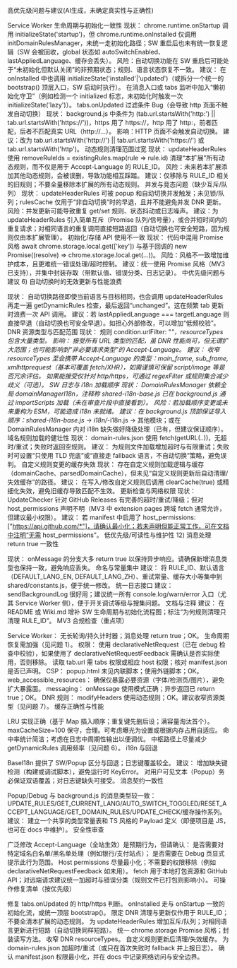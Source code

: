 高优先级问题与建议(AI生成，未确定真实性与正确性)

Service Worker 生命周期与初始化一致性
现状：
chrome.runtime.onStartup 调用 initializeState('startup')，但 chrome.runtime.onInstalled 仅调用 initDomainRulesManager，未统一走初始化路径；SW 重启后也未有统一恢复逻辑（SW 会被回收，global 状态如 autoSwitchEnabled、lastAppliedLanguage、缓存会丢失）。
风险：自动切换功能在 SW 重启后可能处于“未初始化但默认关闭”的非预期状态；规则、语言状态恢复不一致。
建议：
在 onInstalled 中也调用 initializeState('installed'|'updated')（或拆分一个统一的 bootstrap() 顶层入口，SW 启动时执行）。
在消息入口或 tabs 监听中加入“懒初始化守卫”（例如检测一个 initialized 标志，未初始化时触发一次 initializeState('lazy')）。
tabs.onUpdated 过滤条件 Bug（会导致 http 页面不触发自动切换）
现状：
background.js 中条件为 (tab.url.startsWith('http:') || tab.url.startsWith('https://'))，https 用了 https://，http 用了 http:，前者匹配，后者不匹配真实 URL（http://...）。
影响：HTTP 页面不会触发自动切换。
建议：改为 tab.url.startsWith('http://') || tab.url.startsWith('https://') 或 tab.url.startsWith('http')。
动态规则清理范围过宽
现状：
updateHeaderRules 使用 removeRuleIds = existingRules.map(rule => rule.id) 清理“本扩展”所有动态规则，而不仅是用于 Accept-Language 的 RULE_ID。
风险：未来若本扩展添加其他动态规则，会被误删，导致功能相互踩踏。
建议：仅移除与 RULE_ID 相关的旧规则；不要全量移除本扩展的所有动态规则。
并发与竞态问题（缺少互斥/队列）
现状：
updateHeaderRules 可被 popup 和自动切换并发触发；未见锁/队列；rulesCache 仅用于“非自动切换”时的早退，且并不能避免并发 DNR 更新。
风险：并发更新可能导致重复 get/set 规则、状态抖动或日志噪声。
建议：为 updateHeaderRules 引入简单互斥（Promise 队列/信号量），或合并短时间内的重复请求；对相同语言的重复调用直接短路返回（自动切换也可安全短路，因为规则仅由本扩展管理）。
初始化/存储 API 使用不一致
现状：
代码中混用 Promise 风格 await chrome.storage.local.get(['key']) 与基于回调的 new Promise((resolve) => chrome.storage.local.get(...))。
风险：风格不一致增加维护成本，且更难统一错误处理/超时控制。
建议：统一使用 Promise 风格（MV3 已支持），并集中封装存取（带默认值、错误分类、日志记录）。
中优先级问题与建议 6) 自动切换时的无效更新与性能浪费

现状：
自动切换路径即使当前语言与目标相同，也会调用 updateHeaderRules 再走一遍 getDynamicRules 检查，最后返回“unchanged”。这在频繁 tab 更新时浪费一次 API 调用。
建议：若 lastAppliedLanguage === targetLanguage 则直接早退（自动切换也可安全早退）。如担心外部修改，可以增加“低频校验”。
DNR 资源类型与匹配范围
现状：
规则 condition.urlFilter: "*"，resourceTypes 包含大量类型。
影响：
接受所有 URL 类型的匹配，虽 DNR 性能尚可，但无谓扩大范围；也可能影响到“非必要请求类型”的 Accept-Language。
建议：
收窄 resourceTypes 至会携带 Accept-Language 的类型：main_frame, sub_frame, xmlhttprequest（基本可覆盖 fetch/XHR），如需谨慎可保留 script/image 等是否冗余评估。
如果能接受仅针对 http/https，可通过 regexFilter 或规则集合减少歧义（可选）。
SW 日志与 i18n 加载顺序
现状：
DomainRulesManager 依赖全局 domainManagerI18n，注释称 shared-i18n-base.js 已在 background.js 通过 importScripts 加载（未在审查片段中直接看到）。
风险：若加载顺序变更或未来重构为 ESM，可能造成 i18n 未就绪。
建议：在 background.js 顶部保证导入顺序：shared-i18n-base.js -> i18n/*-i18n.js -> 其他模块；或在 DomainRulesManager 内对 i18n 缺失做好降级处理（已有，但建议保证顺序）。
域名规则加载的健壮性
现状：
domain-rules.json 使用 fetch(getURL(..))，无超时/重试；失败时返回空规则。
建议：
为规则文件加载增加超时与有限重试；失败时可设置“只使用 TLD 兜底”或“直接走 fallback 语言，不自动切换”策略，避免误判。
自定义规则变更的缓存失效
现状：
存在自定义规则加载逻辑与缓存（domainCache、parsedDomainCache），但未见“自定义规则更新后自动清理/失效缓存”的路径。
建议：
在写入/修改自定义规则后调用 clearCache(true) 或精细化失效，避免旧缓存导致匹配不生效。
更新检查与网络权限
现状：
UpdateChecker 针对 GitHub Releases 有完善的超时/重试/降级；但对 host_permissions 声明不明（MV3 中 extension pages 跨域 fetch 通常允许，但建议最小权限）。
建议：
若 manifest 中启用了 host_permissions: ["https://api.github.com/*"]，请确认最小化；若未声明但能正常工作，可在文档中注明“无需 host_permissions”。
低优先级/可读性与维护性 12) 消息处理 return true 一致性

现状：
onMessage 的分支大多 return true 以保持异步响应。请确保新增消息类型也保持一致，避免响应丢失。
命名与常量集中
建议：
将 RULE_ID、默认语言（DEFAULT_LANG_EN, DEFAULT_LANG_ZH）、重试常量、缓存大小等集中到 shared/constants.js，便于统一修改。
统一日志接口
建议：
sendBackgroundLog 很好用；建议统一所有 console.log/warn/error 入口（尤其 Service Worker 侧），便于开关调试等级与搜集问题。
文档与注释
建议：
在 README 或 Wiki.md 增补 SW 生命周期与初始化流程图；标注“为何规则清理只清理 RULE_ID”。
MV3 合规检查（重点项）

Service Worker：
无长轮询/持久计时器；消息处理 return true；OK。
生命周期恢复需加强（见问题 1）。
权限：
使用 declarativeNetRequest（已在 debug 检查中校验），如果使用了 declarativeNetRequestFeedback 需确认是否实际使用，否则移除。
读取 tab.url 需 tabs 权限或相应 host 权限；核对 manifest.json 是否已声明。
CSP：
popup.html 未见内联脚本；使用外链脚本；OK。
web_accessible_resources：
确保仅暴露必要资源（字体/检测页/图片），避免扩大暴露面。
messaging：
onMessage 使用模式正确；异步返回已 return true；OK。
DNR 规则：
modifyHeaders 使用动态规则；OK。建议收窄资源类型（见问题 7）。
缓存正确性与性能

LRU 实现正确（基于 Map 插入顺序；重复键先删后设；满容量淘汰首个）。
maxCacheSize=100 保守，合理。可考虑曝光为设置或根据内存占用自适应。
命中率统计简洁；考虑在日志中周期性输出以便调优。
中枢路径上尽量减少 getDynamicRules 调用频率（见问题 6）。
i18n 与回退

BaseI18n 提供了 SW/Popup 区分与回退；日志键覆盖较全。
建议：
增加缺失键检测（构建或调试脚本），避免运行时 KeyError。
对用户可见文本（Popup）务必保证双语覆盖；对日志键缺失可接受。
消息契约一致性

Popup/Debug 与 background.js 的消息类型较一致：UPDATE_RULES/GET_CURRENT_LANG/AUTO_SWITCH_TOGGLED/RESET_ACCEPT_LANGUAGE/GET_DOMAIN_RULES/UPDATE_CHECK/缓存操作系列。
建议：
建立一个共享的类型常量表和 TS 风格的 Payload 定义（即便项目是 JS，也可在 docs 中维护）。
安全性审查

广泛修改 Accept-Language（全站生效）是预期行为，但请确认：
是否需要对特定域名白名单/黑名单处理（例如银行/支付站点）；
是否需要在 Debug 页显式提示此行为范围。
Host permissions 尽量最小化；不需要的权限移除（例如 declarativeNetRequestFeedback 如未用）。
fetch 用于本地打包资源和 GitHub API；对远端请求建议统一加超时与错误分类（规则文件已打包则影响小）。
可操作修复清单（按优先级）

修复 tabs.onUpdated 的 http/https 判断。
onInstalled 走与 onStartup 一致的初始化流，或统一顶层 bootstrap()。
限定 DNR 清理与更新仅作用于 RULE_ID；不要全清本扩展的动态规则。
为 updateHeaderRules 增加互斥/队列；对相同语言更新进行短路（自动切换同样短路）。
统一 chrome.storage Promise 风格；封装读写方法。
收窄 DNR resourceTypes。
自定义规则更新后清理/失效缓存。
为 domain-rules.json 加超时/重试（或只在首次失败时 fallback 并上报日志）。
确认 manifest.json 权限最小化，并在 docs 中记录网络访问与安全边界。